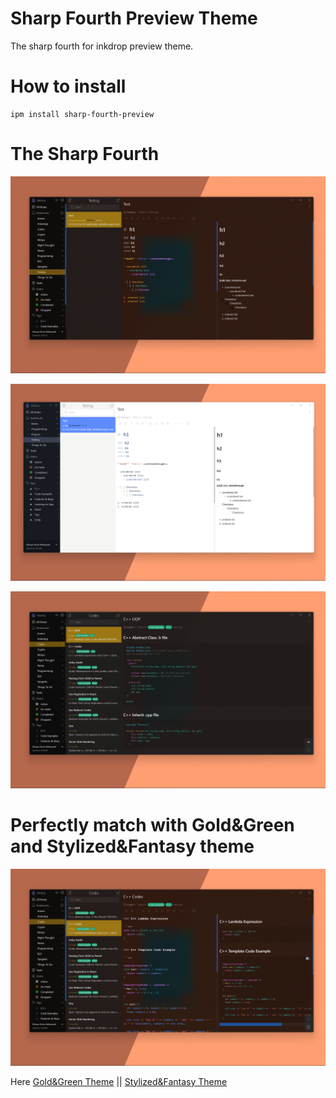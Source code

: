 # Sharp Fourth Preview Theme

The sharp fourth for inkdrop preview theme.

# How to install

```
ipm install sharp-fourth-preview
```

# The Sharp Fourth

![Screenshot 3](https://github.com/khouwdevin/inkdrop-sharp-fourth-preview-theme/blob/master/pictures/photo3.png?raw=true)

![Screenshot 4](https://github.com/khouwdevin/inkdrop-sharp-fourth-preview-theme/blob/master/pictures/photo4.png?raw=true)

![Screenshot 1](https://github.com/khouwdevin/inkdrop-sharp-fourth-preview-theme/blob/master/pictures/photo1.png?raw=true)

# Perfectly match with Gold&Green and Stylized&Fantasy theme

![Screenshot 2](https://github.com/khouwdevin/inkdrop-sharp-fourth-preview-theme/blob/master/pictures/photo2.png?raw=true)

Here [Gold&Green Theme](https://my.inkdrop.app/plugins/goldgreen-dark-ui) || [Stylized&Fantasy Theme](https://my.inkdrop.app/plugins/stylized-fantasy-syntax-theme)